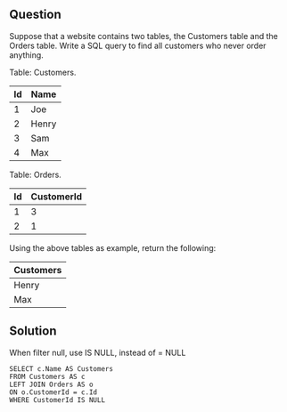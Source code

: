 ## Question

Suppose that a website contains two tables, the Customers table and the Orders table. Write a SQL query to find all customers who never order anything.

Table: Customers.

| Id | Name  |
|----|-------|
| 1  | Joe   |
| 2  | Henry |
| 3  | Sam   |
| 4  | Max   |

Table: Orders.

| Id | CustomerId |
|----|------------|
| 1  | 3          |
| 2  | 1          |

Using the above tables as example, return the following:

| Customers |
|-----------|
| Henry     |
| Max       |

## Solution

When filter null, use IS NULL, instead of = NULL

 ```mysql
SELECT c.Name AS Customers
FROM Customers AS c
LEFT JOIN Orders AS o
ON o.CustomerId = c.Id
WHERE CustomerId IS NULL
  ```
